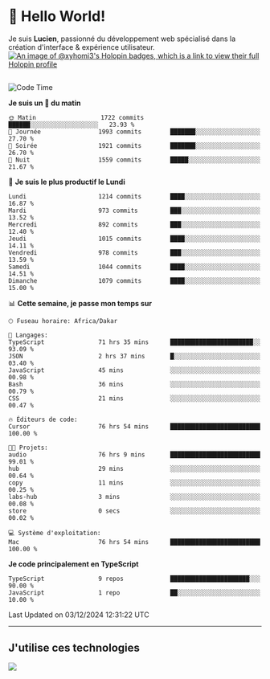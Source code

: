 # 👋 Hello World!

Je suis **Lucien**, passionné du développement web spécialisé dans la création d'interface & expérience utilisateur.
[![An image of @xyhomi3's Holopin badges, which is a link to view their full Holopin profile](https://holopin.me/xyhomi3)](https://holopin.io/@xyhomi3)

##

<!--START_SECTION:waka-->
![Code Time](http://img.shields.io/badge/Code%20Time-2%2C704%20hrs%2032%20mins-blue)

**Je suis un 🐤 du matin** 

```text
🌞 Matin                  1722 commits        ██████░░░░░░░░░░░░░░░░░░░   23.93 % 
🌆 Journée                1993 commits        ███████░░░░░░░░░░░░░░░░░░   27.70 % 
🌃 Soirée                 1921 commits        ███████░░░░░░░░░░░░░░░░░░   26.70 % 
🌙 Nuit                   1559 commits        █████░░░░░░░░░░░░░░░░░░░░   21.67 % 
```
📅 **Je suis le plus productif le Lundi** 

```text
Lundi                    1214 commits        ████░░░░░░░░░░░░░░░░░░░░░   16.87 % 
Mardi                    973 commits         ███░░░░░░░░░░░░░░░░░░░░░░   13.52 % 
Mercredi                 892 commits         ███░░░░░░░░░░░░░░░░░░░░░░   12.40 % 
Jeudi                    1015 commits        ████░░░░░░░░░░░░░░░░░░░░░   14.11 % 
Vendredi                 978 commits         ███░░░░░░░░░░░░░░░░░░░░░░   13.59 % 
Samedi                   1044 commits        ████░░░░░░░░░░░░░░░░░░░░░   14.51 % 
Dimanche                 1079 commits        ████░░░░░░░░░░░░░░░░░░░░░   15.00 % 
```


📊 **Cette semaine, je passe mon temps sur** 

```text
🕑︎ Fuseau horaire: Africa/Dakar

💬 Langages: 
TypeScript               71 hrs 35 mins      ███████████████████████░░   93.09 % 
JSON                     2 hrs 37 mins       █░░░░░░░░░░░░░░░░░░░░░░░░   03.40 % 
JavaScript               45 mins             ░░░░░░░░░░░░░░░░░░░░░░░░░   00.98 % 
Bash                     36 mins             ░░░░░░░░░░░░░░░░░░░░░░░░░   00.79 % 
CSS                      21 mins             ░░░░░░░░░░░░░░░░░░░░░░░░░   00.47 % 

🔥 Éditeurs de code: 
Cursor                   76 hrs 54 mins      █████████████████████████   100.00 % 

🐱‍💻 Projets: 
audio                    76 hrs 9 mins       █████████████████████████   99.01 % 
hub                      29 mins             ░░░░░░░░░░░░░░░░░░░░░░░░░   00.64 % 
copy                     11 mins             ░░░░░░░░░░░░░░░░░░░░░░░░░   00.25 % 
labs-hub                 3 mins              ░░░░░░░░░░░░░░░░░░░░░░░░░   00.08 % 
store                    0 secs              ░░░░░░░░░░░░░░░░░░░░░░░░░   00.02 % 

💻 Système d'exploitation: 
Mac                      76 hrs 54 mins      █████████████████████████   100.00 % 
```

**Je code principalement en TypeScript** 

```text
TypeScript               9 repos             ██████████████████████░░░   90.00 % 
JavaScript               1 repo              ██░░░░░░░░░░░░░░░░░░░░░░░   10.00 % 
```




 Last Updated on 03/12/2024 12:31:22 UTC
<!--END_SECTION:waka-->
---

## J'utilise ces technologies

<p align="left">
  <a href="https://skillicons.dev">
    <img src="https://skillicons.dev/icons?i=ts,js,md,scss,tailwind,react,docker,express,astro,vite,nextjs,vercel,figma,ableton" />
  </a>
</p>

